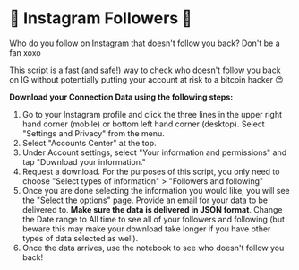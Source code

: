 # 🎀 Instagram Followers 🎀
 Who do you follow on Instagram that doesn't follow you back? Don't be a fan xoxo
 
 This script is a fast (and safe!) way to check who doesn't follow you back on IG without potentially putting your account at risk to a bitcoin hacker 😍

**Download your Connection Data using the following steps:**
1. Go to your Instagram profile and click the three lines in the upper right hand corner (mobile) or bottom left hand corner (desktop). Select "Settings and Privacy" from the menu.
2. Select "Accounts Center" at the top.
3. Under Account settings, select "Your information and permissions" and tap "Download your information."
4. Request a download. For the purposes of this script, you only need to choose "Select types of information" > "Followers and following"
5. Once you are done selecting the information you would like, you will see the "Select the options" page. Provide an email for your data to be delivered to. **Make sure the data is delivered in JSON format**. Change the Date range to All time to see all of your followers and following (but beware this may make your download take longer if you have other types of data selected as well).
6. Once the data arrives, use the notebook to see who doesn't follow you back!

